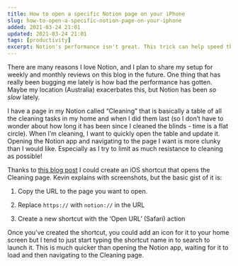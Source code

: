 ```yaml
---
title: How to open a specific Notion page on your iPhone
slug: how-to-open-a-specific-notion-page-on-your-iphone
added: 2021-03-24 21:01
updated: 2021-03-24 21:01
tags: [productivity]
excerpt: Notion's performance isn't great. This trick can help speed things up.
---
```


There are many reasons I love Notion, and I plan to share my setup for weekly and monthly reviews on this blog in the future. One thing that has really been bugging me lately is how bad the performance has gotten. Maybe my location (Australia) exacerbates this, but Notion has been *so slow* lately.

I have a page in my Notion called “Cleaning” that is basically a table of all the cleaning tasks in my home and when I did them last (so I don’t have to wonder about how long it has been since I cleaned the blinds - time is a flat circle). When I’m cleaning, I want to quickly open the table and update it. Opening the Notion app and navigating to the page I want is more clunky than I would like. Especially as I try to limit as much resistance to cleaning as possible!

Thanks to [this blog post](https://kevinjalbert.com/using-ios-shortcuts-to-open-notion-pages/) I could create an iOS shortcut that opens the Cleaning page. Kevin explains with screenshots, but the basic gist of it is:

1. Copy the URL to the page you want to open.

2. Replace `https://` with `notion://` in the URL

3. Create a new shortcut with the ‘Open URL’ (Safari) action

Once you’ve created the shortcut, you could add an icon for it to your home screen but I tend to just start typing the shortcut name in to search to launch it. This is much quicker than opening the Notion app, waiting for it to load and then navigating to the Cleaning page. 